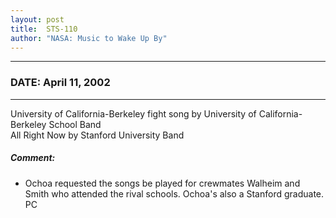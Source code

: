 ```yaml
---
layout: post
title:  STS-110
author: "NASA: Music to Wake Up By"
---
```


----
### DATE: April 11, 2002
----
University of California-Berkeley fight song by University of California-Berkeley School Band<br />All Right Now by Stanford University Band

##### Comment:
* Ochoa requested the songs be played for crewmates Walheim and Smith who attended the rival schools. Ochoa's also a Stanford graduate. PC

